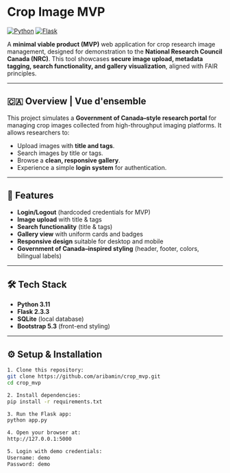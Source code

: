 # Crop Image MVP

[![Python](https://img.shields.io/badge/Python-3.11-blue)](https://www.python.org/)
[![Flask](https://img.shields.io/badge/Flask-2.3.3-orange)](https://flask.palletsprojects.com/)

A **minimal viable product (MVP)** web application for crop research image management, designed for demonstration to the **National Research Council Canada (NRC)**. This tool showcases **secure image upload, metadata tagging, search functionality, and gallery visualization**, aligned with FAIR principles.

---

## 🇨🇦 Overview | Vue d'ensemble

This project simulates a **Government of Canada–style research portal** for managing crop images collected from high-throughput imaging platforms. It allows researchers to:

- Upload images with **title and tags**.
- Search images by title or tags.
- Browse a **clean, responsive gallery**.
- Experience a simple **login system** for authentication.

---

## 🎯 Features

- **Login/Logout** (hardcoded credentials for MVP)
- **Image upload** with title & tags
- **Search functionality** (title & tags)
- **Gallery view** with uniform cards and badges
- **Responsive design** suitable for desktop and mobile
- **Government of Canada–inspired styling** (header, footer, colors, bilingual labels)

---

## 🛠️ Tech Stack

- **Python 3.11**  
- **Flask 2.3.3**  
- **SQLite** (local database)  
- **Bootstrap 5.3** (front-end styling)  

---

## ⚙️ Setup & Installation

```bash
1. Clone this repository:
git clone https://github.com/aribamin/crop_mvp.git
cd crop_mvp

2. Install dependencies:
pip install -r requirements.txt

3. Run the Flask app:
python app.py

4. Open your browser at:
http://127.0.0.1:5000

5. Login with demo credentials:
Username: demo
Password: demo
```